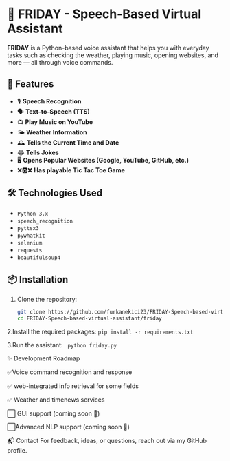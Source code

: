 # 🧠 FRIDAY - Speech-Based Virtual Assistant

**FRIDAY** is a Python-based voice assistant that helps you with everyday tasks such as checking the weather,  playing music, opening websites, and more — all through voice commands.

## 🚀 Features

- 🎙️ **Speech Recognition**
- 🗣️ **Text-to-Speech (TTS)**
- 📺 **Play Music on YouTube**
- 🌤️ **Weather Information**
- 🕰️ **Tells the Current Time and Date**
- 😂 **Tells Jokes**
- 🖥️ **Opens Popular Websites (Google, YouTube, GitHub, etc.)**
- ❌🅾️❌  **Has playable Tic Tac Toe Game**

## 🛠️ Technologies Used

- `Python 3.x`
- `speech_recognition`
- `pyttsx3`
- `pywhatkit`
- `selenium`
- `requests`
- `beautifulsoup4`

## 📦 Installation

1. Clone the repository:
   ```bash
   git clone https://github.com/furkanekici23/FRIDAY-Speech-based-virtual-assistant.git
   cd FRIDAY-Speech-based-virtual-assistant/friday
2.Install the required packages:
 ` pip install -r requirements.txt `
 
3.Run the assistant:
  `  python friday.py `


✨ Development Roadmap

 ✅Voice command recognition and response

 ✅ web-integrated info retrieval for some fields

 ✅ Weather and timenews services

 ⬜ GUI support (coming soon 🚧)

 ⬜Advanced NLP support  (coming soon 🚧)

📬 Contact
  For feedback, ideas, or questions, reach out via my GitHub profile.

